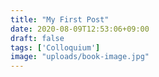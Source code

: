 ```yaml
---
title: "My First Post"
date: 2020-08-09T12:53:06+09:00
draft: false
tags: ['Colloquium']
image: "uploads/book-image.jpg"
---
```


